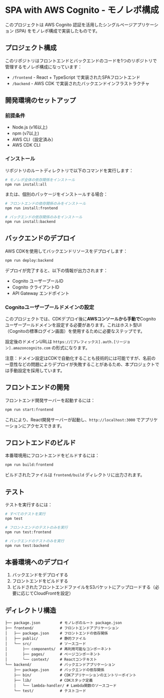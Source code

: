 # SPA with AWS Cognito - モノレポ構成

このプロジェクトは AWS Cognito 認証を活用したシングルページアプリケーション (SPA) をモノレポ構成で実装したものです。

## プロジェクト構成

このリポジトリはフロントエンドとバックエンドのコードを1つのリポジトリで管理するモノレポ構成になっています：

- `/frontend` - React + TypeScript で実装されたSPAフロントエンド
- `/backend` - AWS CDK で実装されたバックエンドインフラストラクチャ

## 開発環境のセットアップ

### 前提条件

- Node.js (v16以上)
- npm (v7以上)
- AWS CLI（設定済み）
- AWS CDK CLI

### インストール

リポジトリのルートディレクトリで以下のコマンドを実行します：

```bash
# モノレポ全体の依存関係をインストール
npm run install:all
```

または、個別のパッケージをインストールする場合：

```bash
# フロントエンドの依存関係のみをインストール
npm run install:frontend

# バックエンドの依存関係のみをインストール
npm run install:backend
```

## バックエンドのデプロイ

AWS CDKを使用してバックエンドリソースをデプロイします：

```bash
npm run deploy:backend
```

デプロイが完了すると、以下の情報が出力されます：

- Cognito ユーザープールID
- Cognito クライアントID
- API Gateway エンドポイント

### Cognitoユーザープールドメインの設定

このプロジェクトでは、CDKデプロイ後に**AWSコンソールから手動で**Cognitoユーザープールドメインを設定する必要があります。これはホスト型UI（Cognitoの標準ログイン画面）を使用するために必要なステップです。

設定後のドメインURLは `https://[プレフィックス].auth.[リージョン].amazoncognito.com` の形式になります。

注意：ドメイン設定はCDKで自動化することも技術的には可能ですが、名前の一意性などの問題によりデプロイが失敗することがあるため、本プロジェクトでは手動設定を採用しています。

## フロントエンドの開発

フロントエンド開発サーバーを起動するには：

```bash
npm run start:frontend
```

これにより、React開発サーバーが起動し、`http://localhost:3000` でアプリケーションにアクセスできます。

## フロントエンドのビルド

本番環境用にフロントエンドをビルドするには：

```bash
npm run build:frontend
```

ビルドされたファイルは `frontend/build` ディレクトリに出力されます。

## テスト

テストを実行するには：

```bash
# すべてのテストを実行
npm test

# フロントエンドのテストのみを実行
npm run test:frontend

# バックエンドのテストのみを実行
npm run test:backend
```

## 本番環境へのデプロイ

1. バックエンドをデプロイする
2. フロントエンドをビルドする
3. ビルドされたフロントエンドファイルをS3バケットにアップロードする（必要に応じてCloudFrontを設定）

## ディレクトリ構造

```
├── package.json         # モノレポのルート package.json
├── frontend/            # フロントエンドアプリケーション
│   ├── package.json     # フロントエンドの依存関係
│   ├── public/          # 静的ファイル
│   └── src/             # ソースコード
│       ├── components/  # 再利用可能なコンポーネント
│       ├── pages/       # ページコンポーネント
│       └── context/     # Reactコンテキスト
└── backend/             # バックエンドアプリケーション
    ├── package.json     # バックエンドの依存関係
    ├── bin/             # CDKアプリケーションのエントリーポイント
    ├── lib/             # CDKスタック定義
    │   └── lambda-handler/ # Lambda関数のソースコード
    └── test/            # テストコード
```
